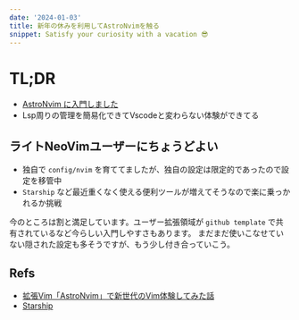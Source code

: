 ```yaml
---
date: '2024-01-03'
title: 新年の休みを利用してAstroNvimを触る
snippet: Satisfy your curiosity with a vacation 😎
---
```


# TL;DR

- [AstroNvim に入門しました](https://github.com/9renpoto/astro-nvim-user)
- Lsp周りの管理を簡易化できてVscodeと変わらない体験ができてる

## ライトNeoVimユーザーにちょうどよい

- 独自で `config/nvim`
  を育ててましたが、独自の設定は限定的であったので設定を移管中
- `Starship`
  など最近重くなく使える便利ツールが増えてそうなので楽に乗っかれるか挑戦

今のところは割と満足しています。ユーザー拡張領域が `github template`
で共有されているなど今らしい入門しやすさもあります。
まだまだ使いこなせていない隠された設定も多そうですが、もう少し付き合っていこう。

## Refs

- [拡張Vim「AstroNvim」で新世代のVim体験してみた話](https://techblog.kayac.com/2023/12/14/000000)
- [Starship](https://starship.rs/)
